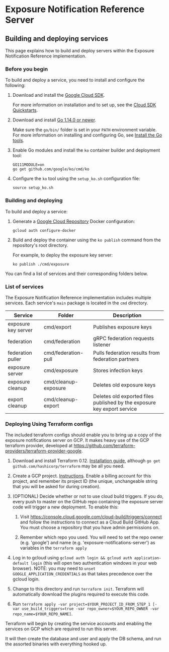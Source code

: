# Exposure Notification Reference Server

## Building and deploying services

This page explains how to build and deploy servers within the Exposure
Notification Reference implementation.

### Before you begin

To build and deploy a service, you need to install and configure the following:

1. Download and install the [Google Cloud SDK](https://cloud.google.com/sdk/install).

    For more information on installation and to set up, see the
    [Cloud SDK Quickstarts](https://cloud.google.com/sdk/docs/quickstarts).

1. Download and install [Go 1.14.0 or newer](https://golang.org/dl/).

    Make sure the `go/bin/` folder is set in your `PATH` environment variable.
    For more information on installing and configuring Go, see
    [Install the Go tools](https://golang.org/doc/install#install).

1. Enable Go modules and install the `ko` container builder and deployment tool:

    ```
    GO111MODULE=on
    go get github.com/google/ko/cmd/ko
    ```

1. Configure the `ko` tool using the `setup_ko.sh` configuration file:

    ```
    source setup_ko.sh
    ```

### Building and deploying

To build and deploy a service:

1. Generate a [Google Cloud Repository](https://cloud.google.com/container-registry)
   Docker configuration:

    ```
    gcloud auth configure-docker
    ```

1. Build and deploy the container using the `ko publish` command from the repository's
   root directory.

    For example, to deploy the exposure key server:

    ```
    ko publish ./cmd/exposure
    ```

You can find a list of services and their corresponding folders below.

### List of services

The Exposure Notification Reference implementation includes multiple services.
Each service's `main` package is located in the `cmd` directory.

| Service | Folder                | Description |
|---------|-----------------------|-------------|
| exposure key server  | cmd/export | Publishes exposure keys |
| federation | cmd/federation | gRPC federation requests listener |
| federation puller | cmd/federation-pull | Pulls federation results from federation partners |
| exposure server | cmd/exposure |  Stores infection keys |
| exposure cleanup | cmd/cleanup-exposure | Deletes old exposure keys |
| export cleanup | cmd/cleanup-export | Deletes old exported files published by the exposure key export service |

### Deploying Using Terraform configs

The included terraform configs should enable you to bring up a copy of
the exposure notifications server on GCP.  It makes heavy use of the GCP
terraform provider, developed at
https://github.com/terraform-providers/terraform-provider-google.

1. Download and install Terraform 0.12.  [Installation guide](https://www.terraform.io/downloads.html),
although `go get github.com/hashicorp/terraform` may be all you need.

1. Create a GCP project.
[Instructions](https://cloud.google.com/resource-manager/docs/creating-managing-projects).
Enable a billing account for this project, and remember its project ID (the
unique, unchangeable string that you will be asked for during creation).

1. (OPTIONAL) Decide whether or not to use cloud build triggers. If you do, every push to master on the GitHub repo containing
the exposure server code will trigger a new deployment. To enable this:

    1. Visit https://console.cloud.google.com/cloud-build/triggers/connect and follow the instructions to connect as a Cloud Build GitHub App. You must choose a repository that you have admin permissions on.

    1. Remember which repo you used. You will need to set the repo owner (e.g. 'google') and name (e.g. 'exposure-notifications-server') as variables in the `terraform apply`

1. Log in to gcloud using `gcloud auth login && gcloud auth application-default login` (this will open two authentication windows in your web browser). NOTE: you may need to `unset GOOGLE_APPLICATION_CREDENTIALS` as that takes precedence over the gcloud login.

1. Change to this directory and run `terraform init`.  Terraform will
automatically download the plugins required to execute this code.

1. Run `terraform apply -var project=$YOUR_PROJECT_ID_FROM_STEP_1 [-var use_build_triggers=true -var repo_owner=$YOUR_REPO_OWNER -var repo_name=$YOUR_REPO_NAME]`.

Terraform will begin by creating the service accounts and enabling the services
on GCP which are required to run this server.

It will then create the database and user and apply the DB schema, and run the assorted binaries with everything hooked up.
